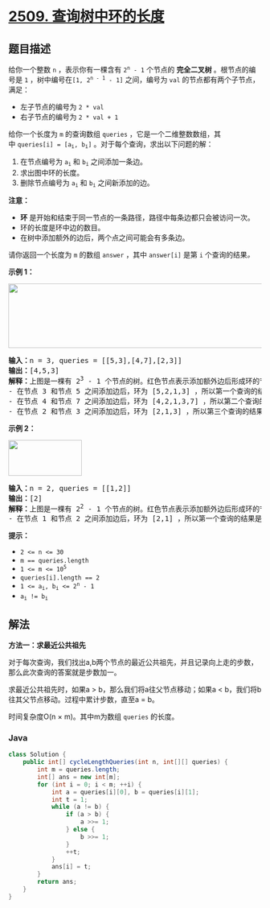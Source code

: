 # [2509. 查询树中环的长度](https://leetcode.cn/problems/cycle-length-queries-in-a-tree)

## 题目描述

<p>给你一个整数&nbsp;<code>n</code>&nbsp;，表示你有一棵含有&nbsp;<code>2<sup>n</sup> - 1</code>&nbsp;个节点的 <strong>完全二叉树</strong>&nbsp;。根节点的编号是&nbsp;<code>1</code>&nbsp;，树中编号在<code>[1, 2<sup>n - 1</sup> - 1]</code>&nbsp;之间，编号为&nbsp;<code>val</code>&nbsp;的节点都有两个子节点，满足：</p>

<ul>
	<li>左子节点的编号为&nbsp;<code>2 * val</code></li>
	<li>右子节点的编号为&nbsp;<code>2 * val + 1</code></li>
</ul>

<p>给你一个长度为 <code>m</code>&nbsp;的查询数组 <code>queries</code>&nbsp;，它是一个二维整数数组，其中&nbsp;<code>queries[i] = [a<sub>i</sub>, b<sub>i</sub>]</code>&nbsp;。对于每个查询，求出以下问题的解：</p>

<ol>
	<li>在节点编号为&nbsp;<code>a<sub>i</sub></code> 和&nbsp;<code>b<sub>i</sub></code>&nbsp;之间添加一条边。</li>
	<li>求出图中环的长度。</li>
	<li>删除节点编号为&nbsp;<code>a<sub>i</sub></code> 和&nbsp;<code>b<sub>i</sub></code>&nbsp;之间新添加的边。</li>
</ol>

<p><strong>注意：</strong></p>

<ul>
	<li><strong>环</strong> 是开始和结束于同一节点的一条路径，路径中每条边都只会被访问一次。</li>
	<li>环的长度是环中边的数目。</li>
	<li>在树中添加额外的边后，两个点之间可能会有多条边。</li>
</ul>

<p>请你返回一个长度为 <code>m</code>&nbsp;的数组<em>&nbsp;</em><code>answer</code>&nbsp;，其中&nbsp;<code>answer[i]</code>&nbsp;是第&nbsp;<code>i</code>&nbsp;个查询的结果<i>。</i></p>

<p><strong>示例 1：</strong></p>

<p><img alt="" src="https://gcore.jsdelivr.net/gh/doocs/leetcode@main/solution/2500-2599/2509.Cycle%20Length%20Queries%20in%20a%20Tree/images/bexample1.png" style="width: 647px; height: 128px;" /></p>

<pre>
<b>输入：</b>n = 3, queries = [[5,3],[4,7],[2,3]]
<b>输出：</b>[4,5,3]
<b>解释：</b>上图是一棵有 2<sup>3</sup> - 1 个节点的树。红色节点表示添加额外边后形成环的节点。
- 在节点 3 和节点 5 之间添加边后，环为 [5,2,1,3] ，所以第一个查询的结果是 4 。删掉添加的边后处理下一个查询。
- 在节点 4 和节点 7 之间添加边后，环为 [4,2,1,3,7] ，所以第二个查询的结果是 5 。删掉添加的边后处理下一个查询。
- 在节点 2 和节点 3 之间添加边后，环为 [2,1,3] ，所以第三个查询的结果是 3 。删掉添加的边。
</pre>

<p><strong>示例 2：</strong></p>

<p><img alt="" src="https://gcore.jsdelivr.net/gh/doocs/leetcode@main/solution/2500-2599/2509.Cycle%20Length%20Queries%20in%20a%20Tree/images/aexample2.png" style="width: 146px; height: 71px;" /></p>

<pre>
<b>输入：</b>n = 2, queries = [[1,2]]
<b>输出：</b>[2]
<b>解释：</b>上图是一棵有 2<sup>2</sup> - 1 个节点的树。红色节点表示添加额外边后形成环的节点。
- 在节点 1 和节点 2 之间添加边后，环为 [2,1] ，所以第一个查询的结果是 2 。删掉添加的边。
</pre>

<p><strong>提示：</strong></p>

<ul>
	<li><code>2 &lt;= n &lt;= 30</code></li>
	<li><code>m == queries.length</code></li>
	<li><code>1 &lt;= m &lt;= 10<sup>5</sup></code></li>
	<li><code>queries[i].length == 2</code></li>
	<li><code>1 &lt;= a<sub>i</sub>, b<sub>i</sub> &lt;= 2<sup>n</sup> - 1</code></li>
	<li><code>a<sub>i</sub> != b<sub>i</sub></code></li>
</ul>

## 解法

**方法一：求最近公共祖先**

对于每次查询，我们找出a,b两个节点的最近公共祖先，并且记录向上走的步数，那么此次查询的答案就是步数加一。

求最近公共祖先时，如果a > b，那么我们将a往父节点移动；如果a < b，我们将b往其父节点移动。过程中累计步数，直至a = b。

时间复杂度O(n × m)。其中m为数组 `queries` 的长度。

### **Java**

```java
class Solution {
    public int[] cycleLengthQueries(int n, int[][] queries) {
        int m = queries.length;
        int[] ans = new int[m];
        for (int i = 0; i < m; ++i) {
            int a = queries[i][0], b = queries[i][1];
            int t = 1;
            while (a != b) {
                if (a > b) {
                    a >>= 1;
                } else {
                    b >>= 1;
                }
                ++t;
            }
            ans[i] = t;
        }
        return ans;
    }
}
```
